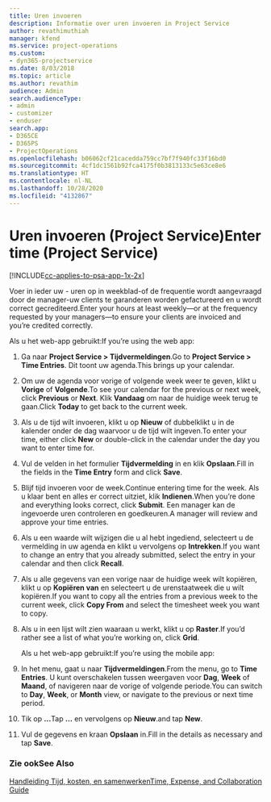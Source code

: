 ```yaml
---
title: Uren invoeren
description: Informatie over uren invoeren in Project Service
author: revathimuthiah
manager: kfend
ms.service: project-operations
ms.custom:
- dyn365-projectservice
ms.date: 8/03/2018
ms.topic: article
ms.author: revathim
audience: Admin
search.audienceType:
- admin
- customizer
- enduser
search.app:
- D365CE
- D365PS
- ProjectOperations
ms.openlocfilehash: b06062cf21cacedda759cc7bf7f940fc33f16bd0
ms.sourcegitcommit: 4cf1dc1561b92fca4175f0b3813133c5e63ce8e6
ms.translationtype: HT
ms.contentlocale: nl-NL
ms.lasthandoff: 10/28/2020
ms.locfileid: "4132867"
---
```

# <a name="enter-time-project-service"></a><span data-ttu-id="19c5d-103">Uren invoeren (Project Service)</span><span class="sxs-lookup"><span data-stu-id="19c5d-103">Enter time (Project Service)</span></span>

[!INCLUDE[cc-applies-to-psa-app-1x-2x](../includes/cc-applies-to-psa-app-1x-2x.md)]

<span data-ttu-id="19c5d-104">Voer in ieder uw - uren op in weekblad-of de frequentie wordt aangevraagd door de manager-uw clients te garanderen worden gefactureerd en u wordt correct gecrediteerd.</span><span class="sxs-lookup"><span data-stu-id="19c5d-104">Enter your hours at least weekly—or at the frequency requested by your managers—to ensure your clients are invoiced and you’re credited correctly.</span></span>  
  
 <span data-ttu-id="19c5d-105">Als u het web-app gebruikt:</span><span class="sxs-lookup"><span data-stu-id="19c5d-105">If you’re using the web app:</span></span>  
  
1. <span data-ttu-id="19c5d-106">Ga naar **Project Service > Tijdvermeldingen**.</span><span class="sxs-lookup"><span data-stu-id="19c5d-106">Go to **Project Service > Time Entries**.</span></span> <span data-ttu-id="19c5d-107">Dit toont uw agenda.</span><span class="sxs-lookup"><span data-stu-id="19c5d-107">This brings up your calendar.</span></span>  
  
2. <span data-ttu-id="19c5d-108">Om uw de agenda voor vorige of volgende week weer te geven, klikt u **Vorige** of **Volgende**.</span><span class="sxs-lookup"><span data-stu-id="19c5d-108">To see your calendar for the previous or next week, click **Previous** or **Next**.</span></span> <span data-ttu-id="19c5d-109">Klik **Vandaag** om naar de huidige week terug te gaan.</span><span class="sxs-lookup"><span data-stu-id="19c5d-109">Click **Today** to get back to the current week.</span></span>  
  
3. <span data-ttu-id="19c5d-110">Als u de tijd wilt invoeren, klikt u op **Nieuw** of dubbelklikt u in de kalender onder de dag waarvoor u de tijd wilt ingeven.</span><span class="sxs-lookup"><span data-stu-id="19c5d-110">To enter your time, either click **New** or double-click in the calendar under the day you want to enter time for.</span></span>  
  
4. <span data-ttu-id="19c5d-111">Vul de velden in het formulier **Tijdvermelding** in en klik **Opslaan**.</span><span class="sxs-lookup"><span data-stu-id="19c5d-111">Fill in the fields in the **Time Entry** form and click **Save**.</span></span>  
  
5. <span data-ttu-id="19c5d-112">Blijf tijd invoeren voor de week.</span><span class="sxs-lookup"><span data-stu-id="19c5d-112">Continue entering time for the week.</span></span> <span data-ttu-id="19c5d-113">Als u klaar bent en alles er correct uitziet, klik **Indienen**.</span><span class="sxs-lookup"><span data-stu-id="19c5d-113">When you’re done and everything looks correct, click **Submit**.</span></span> <span data-ttu-id="19c5d-114">Een manager kan de ingevoerde uren controleren en goedkeuren.</span><span class="sxs-lookup"><span data-stu-id="19c5d-114">A manager will review and approve your time entries.</span></span>  
  
6. <span data-ttu-id="19c5d-115">Als u een waarde wilt wijzigen die u al hebt ingediend, selecteert u de vermelding in uw agenda en klikt u vervolgens op **Intrekken**.</span><span class="sxs-lookup"><span data-stu-id="19c5d-115">If you want to change an entry that you already submitted, select the entry in your calendar and then click **Recall**.</span></span>  
  
7. <span data-ttu-id="19c5d-116">Als u alle gegevens van een vorige naar de huidige week wilt kopiëren, klikt u op **Kopiëren van** en selecteert u de urenstaatweek die u wilt kopiëren.</span><span class="sxs-lookup"><span data-stu-id="19c5d-116">If you want to copy all the entries from a previous week to the current week, click **Copy From** and select the timesheet week you want to copy.</span></span>  
  
8. <span data-ttu-id="19c5d-117">Als u in een lijst wilt zien waaraan u werkt, klikt u op **Raster**.</span><span class="sxs-lookup"><span data-stu-id="19c5d-117">If you’d rather see a list of what you’re working on, click **Grid**.</span></span>  
  
   <span data-ttu-id="19c5d-118">Als u het web-app gebruikt:</span><span class="sxs-lookup"><span data-stu-id="19c5d-118">If you’re using the mobile app:</span></span>  
  
9. <span data-ttu-id="19c5d-119">In het menu, gaat u naar **Tijdvermeldingen**.</span><span class="sxs-lookup"><span data-stu-id="19c5d-119">From the menu, go to **Time Entries**.</span></span>     <span data-ttu-id="19c5d-120">U kunt overschakelen tussen weergaven voor **Dag**, **Week** of **Maand**, of navigeren naar de vorige of volgende periode.</span><span class="sxs-lookup"><span data-stu-id="19c5d-120">You can switch to **Day**, **Week**, or **Month** view, or navigate to the previous or next time period.</span></span>  
  
10. <span data-ttu-id="19c5d-121">Tik op **…**</span><span class="sxs-lookup"><span data-stu-id="19c5d-121">Tap **…**</span></span> <span data-ttu-id="19c5d-122">en vervolgens op **Nieuw**.</span><span class="sxs-lookup"><span data-stu-id="19c5d-122">and tap **New**.</span></span>  
  
11. <span data-ttu-id="19c5d-123">Vul de gegevens en kraan **Opslaan** in.</span><span class="sxs-lookup"><span data-stu-id="19c5d-123">Fill in the details as necessary and tap **Save**.</span></span>  
  
### <a name="see-also"></a><span data-ttu-id="19c5d-124">Zie ook</span><span class="sxs-lookup"><span data-stu-id="19c5d-124">See Also</span></span>  
 [<span data-ttu-id="19c5d-125">Handleiding Tijd, kosten, en samenwerken</span><span class="sxs-lookup"><span data-stu-id="19c5d-125">Time, Expense, and Collaboration Guide</span></span>](../psa/time-expense-collaboration-guide.md)
